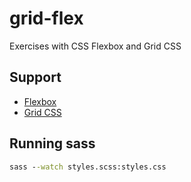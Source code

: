 # grid-flex

Exercises with CSS Flexbox and Grid CSS

## Support

- [Flexbox](https://caniuse.com/flexbox)
- [Grid CSS](https://caniuse.com/css-grid)

## Running sass

```cmd
sass --watch styles.scss:styles.css
```
